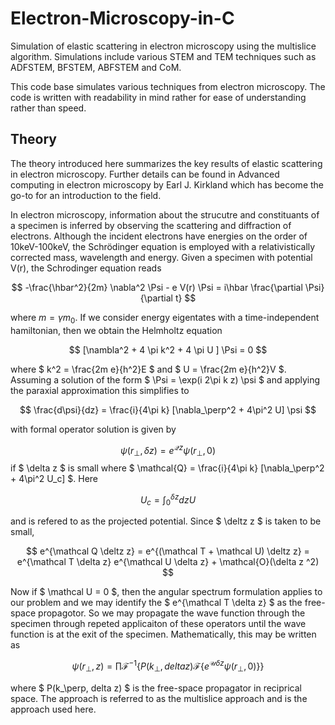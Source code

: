 # Electron-Microscopy-in-C
Simulation of elastic scattering in electron microscopy using the multislice algorithm. Simulations include various STEM and TEM techniques such as ADFSTEM, BFSTEM, ABFSTEM and CoM.

This code base simulates various techniques from electron microscopy. 
The code is written with readability in mind rather for ease of understanding rather than speed.

## Theory
The theory introduced here summarizes the key results of elastic scattering in electron microscopy. Further details can be found in 
Advanced computing in electron microscopy by Earl J. Kirkland which has become the go-to for an introduction to the field.

In electron microscopy, information about the strucutre and constituants of a specimen is inferred by observing the scattering and diffraction of
electrons. Although the incident electrons have energies on the order of 10keV-100keV, the Schrödinger equation is employed with a relativistically 
corrected mass, wavelength and energy.
Given a specimen with potential V(r), the Schrodinger equation reads

$$  -\frac{\hbar^2}{2m} \nabla^2 \Psi - e V(r) \Psi = i\hbar \frac{\partial \Psi}{\partial t} $$

where $m=\gamma m_0$. If we consider energy eigentates with a time-independent hamiltonian, then we obtain the Helmholtz equation

$$ [\nambla^2 + 4 \pi k^2 + 4 \pi U ] \Psi = 0 $$

where $ k^2 = \frac{2m e}{h^2}E $ and $ U = \frac{2m e}{h^2}V $. Assuming a solution of the form $ \Psi = \exp(i 2\pi k z) \psi $ and applying the paraxial approximation this simplifies to

$$ \frac{d\psi}{dz} = \frac{i}{4\pi k} [\nabla_\perp^2 + 4\pi^2 U] \psi  $$

with formal operator solution is given by

$$ \psi(r_\perp, \delta z) = e^{\mathcal{Q} z} \psi(r_\perp, 0)  $$ if $ \delta z $ is small where $ \mathcal{Q} = \frac{i}{4\pi k} [\nabla_\perp^2 + 4\pi^2 U_c]  $. Here 

$$  U_c = \int_0^{\delta z} dz U $$

and is refered to as the projected potential.
Since $ \deltz z $ is taken to be small, 

$$ e^{\mathcal Q \deltz z} = e^{(\mathcal T + \mathcal U) \deltz z} = e^{\mathcal T \delta z} e^{\mathcal U \delta z} + \mathcal{O}(\delta z ^2) $$

Now if $ \mathcal U = 0 $, then the angular spectrum formulation applies to our problem and we may identify the $ e^{\mathcal T \delta z} $ as  the free-space propagotor. So we may propagate the wave function through the specimen through repeted applicaiton of these operators until the wave function is at the exit of the specimen. Mathematically, this may be written as 

$$ \psi(r_\perp, z) = \prod \mathcal F^{-1} \{ P(k_\perp, delta z) \mathcal F\{ e^{\mathcal U \delta z} \psi(r_\perp, 0) \} \} $$

where $ P(k_\perp, delta z) $ is the free-space propagator in reciprical space. The approach is referred to as the multislice approach and is the approach used here.
